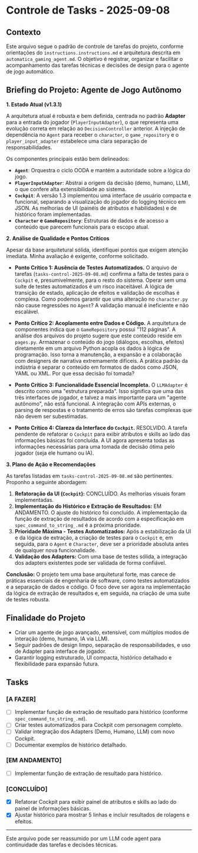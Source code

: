 # Controle de Tasks - 2025-09-08

## Contexto
Este arquivo segue o padrão de controle de tarefas do projeto, conforme orientações do `instructions.instructions.md` e arquitetura descrita em `automatica_gaming_agent.md`. O objetivo é registrar, organizar e facilitar o acompanhamento das tarefas técnicas e decisões de design para o agente de jogo automático.

## Briefing do Projeto: Agente de Jogo Autônomo

__1. Estado Atual (v1.3.1)__

A arquitetura atual é robusta e bem definida, centrada no padrão __Adapter__ para a entrada do jogador (`PlayerInputAdapter`), o que representa uma evolução correta em relação ao `DecisionController` anterior. A injeção de dependência no `Agent` para receber o `character`, o `game_repository` e o `player_input_adapter` estabelece uma clara separação de responsabilidades.

Os componentes principais estão bem delineados:

- __`Agent`__: Orquestra o ciclo OODA e mantém a autoridade sobre a lógica do jogo.
- __`PlayerInputAdapter`__: Abstrai a origem da decisão (demo, humano, LLM), o que confere alta extensibilidade ao sistema.
- __`Cockpit`__: A versão 1.3 implementou uma interface de usuário compacta e funcional, separando a visualização do jogador do logging técnico em JSON. As melhorias de UI (painéis de atributos e habilidades) e de histórico foram implementadas.
- __`Character` e `GameRepository`__: Estruturas de dados e de acesso a conteúdo que parecem funcionais para o escopo atual.

__2. Análise de Qualidade e Pontos Críticos__

Apesar da base arquitetural sólida, identifiquei pontos que exigem atenção imediata. Minha avaliação é exigente, conforme solicitado.

- __Ponto Crítico 1: Ausência de Testes Automatizados.__ O arquivo de tarefas (`tasks-control-2025-09-08.md`) confirma a falta de testes para o `Cockpit` e, presumivelmente, para o resto do sistema. Operar sem uma suíte de testes automatizados é um risco inaceitável. A lógica de transição de estado, aplicação de efeitos e validação de escolhas é complexa. Como podemos garantir que uma alteração no `character.py` não cause regressões no `Agent`? A validação manual é ineficiente e não escalável.

- __Ponto Crítico 2: Acoplamento entre Dados e Código.__ A arquitetura de componentes indica que o `GameRepository` possui "112 páginas". A análise dos arquivos do projeto sugere que este conteúdo reside em `pages.py`. Armazenar o conteúdo do jogo (diálogos, escolhas, efeitos) diretamente em um arquivo Python acopla os dados à lógica de programação. Isso torna a manutenção, a expansão e a colaboração com designers de narrativa extremamente difíceis. A prática padrão da indústria é separar o conteúdo em formatos de dados como JSON, YAML ou XML. Por que essa decisão foi tomada?

- __Ponto Crítico 3: Funcionalidade Essencial Incompleta.__ O `LLMAdapter` é descrito como uma "estrutura preparada". Isso significa que uma das três interfaces de jogador, e talvez a mais importante para um "agente autônomo", não está funcional. A integração com APIs externas, o parsing de respostas e o tratamento de erros são tarefas complexas que não devem ser subestimadas.

- __Ponto Crítico 4: Clareza da Interface do `Cockpit`.__ RESOLVIDO. A tarefa pendente de refatorar o `Cockpit` para exibir atributos e skills ao lado das informações básicas foi concluída. A UI agora apresenta todas as informações necessárias para uma tomada de decisão ótima pelo jogador (seja ele humano ou IA).

__3. Plano de Ação e Recomendações__

As tarefas listadas em `tasks-control-2025-09-08.md` são pertinentes. Proponho a seguinte abordagem:

1. __Refatoração da UI (`Cockpit`):__ CONCLUÍDO. As melhorias visuais foram implementadas.
2. __Implementação do Histórico e Extração de Resultados:__ EM ANDAMENTO. O ajuste do histórico foi concluído. A implementação da função de extração de resultados de acordo com a especificação em `spec_command_to_string_.md` é a próxima prioridade.
3. __Prioridade Máxima - Testes Automatizados:__ Após a estabilização da UI e da lógica de extração, a criação de testes para o `Cockpit` e, em seguida, para o `Agent` e `Character`, deve ser a prioridade absoluta antes de qualquer nova funcionalidade.
4. __Validação dos Adapters:__ Com uma base de testes sólida, a integração dos adapters existentes pode ser validada de forma confiável.

__Conclusão:__ O projeto tem uma base arquitetural forte, mas carece de práticas essenciais de engenharia de software, como testes automatizados e a separação de dados e código. O foco deve ser agora na implementação da lógica de extração de resultados e, em seguida, na criação de uma suíte de testes robusta.

## Finalidade do Projeto
- Criar um agente de jogo avançado, extensível, com múltiplos modos de interação (demo, humano, IA via LLM).
- Seguir padrões de design limpo, separação de responsabilidades, e uso de Adapter para interface de jogador.
- Garantir logging estruturado, UI compacta, histórico detalhado e flexibilidade para expansão futura.

## Tasks

### [A FAZER]
- [ ] Implementar função de extração de resultado para histórico (conforme `spec_command_to_string_.md`).
- [ ] Criar testes automatizados para Cockpit com personagem completo.
- [ ] Validar integração dos Adapters (Demo, Humano, LLM) com novo Cockpit.
- [ ] Documentar exemplos de histórico detalhado.

### [EM ANDAMENTO]
- [ ] Implementar função de extração de resultado para histórico.

### [CONCLUÍDO]
- [x] Refatorar Cockpit para exibir painel de atributos e skills ao lado do painel de informações básicas.
- [x] Ajustar histórico para mostrar 5 linhas e incluir resultados de rolagens e efeitos.

---
Este arquivo pode ser reassumido por um LLM code agent para continuidade das tarefas e decisões técnicas.
